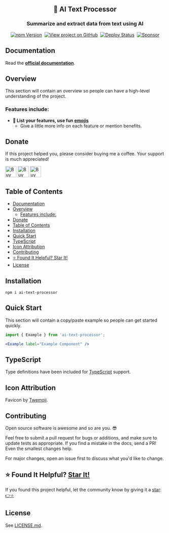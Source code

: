 <h2 align="center">
  📖 AI Text Processor
</h2>
<h3 align="center">
  Summarize and extract data from text using AI
</h3>
<p align="center">
  <a href="https://badge.fury.io/js/ai-text-processor" target="_blank" rel="noopener noreferrer"><img src="https://badge.fury.io/js/ai-text-processor.svg" alt="npm Version" /></a>&nbsp;
  <a href="https://github.com/justinmahar/ai-text-processor/" target="_blank" rel="noopener noreferrer"><img src="https://img.shields.io/badge/GitHub-Source-success" alt="View project on GitHub" /></a>&nbsp;
  <a href="https://github.com/justinmahar/ai-text-processor/actions?query=workflow%3ADeploy" target="_blank" rel="noopener noreferrer"><img src="https://github.com/justinmahar/ai-text-processor/workflows/Deploy/badge.svg" alt="Deploy Status" /></a>&nbsp;
  <a href="https://github.com/sponsors/justinmahar" target="_blank" rel="noopener noreferrer"><img src="https://img.shields.io/static/v1?label=Sponsor&message=%E2%9D%A4&logo=GitHub&color=%23fe8e86" alt="Sponsor"/></a>
</p>

## Documentation

Read the **[official documentation](https://justinmahar.github.io/ai-text-processor/)**.

## Overview

This section will contain an overview so people can have a high-level understanding of the project.

### Features include:

- **🚀 List your features, use fun [emojis](https://emojipedia.org/search/?q=rocket)**
  - Give a little more info on each feature or mention benefits.

[lock:donate]::🚫---------------------------------------

## Donate 

If this project helped you, please consider buying me a coffee. Your support is much appreciated!

<a href="https://paypal.me/thejustinmahar/5"><img src="https://justinmahar.github.io/react-kindling/support/coffee-1.png" alt="Buy me a coffee" height="35" /></a> <a href="https://paypal.me/thejustinmahar/15"><img src="https://justinmahar.github.io/react-kindling/support/coffee-3.png" alt="Buy me 3 coffees" height="35" /></a> <a href="https://paypal.me/thejustinmahar/25"><img src="https://justinmahar.github.io/react-kindling/support/coffee-5.png" alt="Buy me 5 coffees" height="35" /></a>

[/lock:donate]::---------------------------------------🚫

## Table of Contents 

- [Documentation](#documentation)
- [Overview](#overview)
  - [Features include:](#features-include)
- [Donate](#donate)
- [Table of Contents](#table-of-contents)
- [Installation](#installation)
- [Quick Start](#quick-start)
- [TypeScript](#typescript)
- [Icon Attribution](#icon-attribution)
- [Contributing](#contributing)
- [⭐ Found It Helpful? Star It!](#-found-it-helpful-star-it)
- [License](#license)

## Installation

```
npm i ai-text-processor
```

## Quick Start

This section will contain a copy/paste example so people can get started quickly.

```jsx
import { Example } from 'ai-text-processor';
```

```jsx
<Example label="Example Component" />
```

[lock:typescript]::🚫---------------------------------------

## TypeScript

Type definitions have been included for [TypeScript](https://www.typescriptlang.org/) support.

[/lock:typescript]::---------------------------------------🚫

[lock:icon]::🚫---------------------------------------

## Icon Attribution

Favicon by [Twemoji](https://github.com/twitter/twemoji).

[/lock:icon]::---------------------------------------🚫

[lock:contributing]::🚫---------------------------------------

## Contributing

Open source software is awesome and so are you. 😎

Feel free to submit a pull request for bugs or additions, and make sure to update tests as appropriate. If you find a mistake in the docs, send a PR! Even the smallest changes help.

For major changes, open an issue first to discuss what you'd like to change.

[/lock:contributing]::---------------------------------------🚫

## ⭐ Found It Helpful? [Star It!](https://github.com/justinmahar/ai-text-processor/stargazers)

If you found this project helpful, let the community know by giving it a [star](https://github.com/justinmahar/ai-text-processor/stargazers): [👉⭐](https://github.com/justinmahar/ai-text-processor/stargazers)

## License

See [LICENSE.md](https://justinmahar.github.io/ai-text-processor/?path=/story/license--page).